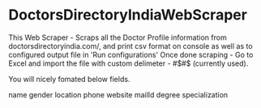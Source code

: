 # DoctorsDirectoryIndiaWebScraper
This Web Scraper - Scraps all the Doctor Profile information from doctorsdirectoryindia.com/, and print csv format on console as well as to configured output file in 'Run configurations'
Once done scraping - Go to Excel and import the file with custom delimeter - #$#$ (currently used). 

You will nicely fomated below fields.

name
gender
location
phone
website
mailId
degree
specialization

